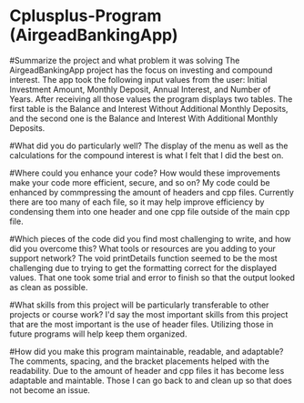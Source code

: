 # Cplusplus-Program (AirgeadBankingApp)

#Summarize the project and what problem it was solving
The AirgeadBankingApp project has the focus on investing and compound interest. The app took the following input values from the user: Initial Investment Amount, Monthly Deposit, Annual Interest, and Number of Years. After receiving all those values the program displays two tables. The first table is the Balance and Interest Without Additional Monthly Deposits, and the second one is the Balance and Interest With Additional Monthly Deposits.

#What did you do particularly well?
The display of the menu as well as the calculations for the compound interest is what I felt that I did the best on.

#Where could you enhance your code? How would these improvements make your code more efficient, secure, and so on?
My code could be enhanced by commpressing the amount of headers and cpp files. Currently there are too many of each file, so it may help improve efficiency by condensing them into one header and one cpp file outside of the main cpp file.

#Which pieces of the code did you find most challenging to write, and how did you overcome this? What tools or resources are you adding to your support network?
The void printDetails function seemed to be the most challenging due to trying to get the formatting correct for the displayed values. That one took some trial and error to finish so that the output looked as clean as possible.

#What skills from this project will be particularly transferable to other projects or course work?
I'd say the most important skills from this project that are the most important is the use of header files. Utilizing those in future programs will help keep them organized.

#How did you make this program maintainable, readable, and adaptable?
The comments, spacing, and the bracket placements helped with the readability. Due to the amount of header and cpp files it has become less adaptable and maintable. Those I can go back to and clean up so that does not become an issue.
